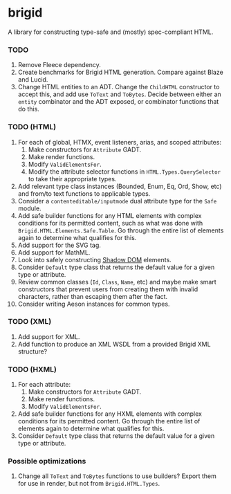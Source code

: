 # brigid

A library for constructing type-safe and (mostly) spec-compliant HTML.

### TODO

1. Remove Fleece dependency.
2. Create benchmarks for Brigid HTML generation. Compare against Blaze and Lucid.
3. Change HTML entities to an ADT. Change the `ChildHTML` constructor to accept
   this, and add use `ToText` and `ToBytes`. Decide between either an `entity`
   combinator and the ADT exposed, or combinator functions that do this.

### TODO (HTML)

1. For each of global, HTMX, event listeners, arias, and scoped attributes:
    1. Make constructors for `Attribute` GADT.
    2. Make render functions.
    3. Modify `ValidElementsFor`.
    4. Modify the attribute selector functions in `HTML.Types.QuerySelector` to
       take their appropriate types.
2. Add relevant type class instances (Bounded, Enum, Eq, Ord, Show, etc) and
   from/to text functions to applicable types.
3. Consider a `contenteditable/inputmode` dual attribute type for the `Safe`
   module.
4. Add safe builder functions for any HTML elements with complex conditions for
   its permitted content, such as what was done with
   `Brigid.HTML.Elements.Safe.Table`. Go through the entire list of elements
   again to determine what qualifies for this.
5. Add support for the SVG tag.
6. Add support for MathML.
7. Look into safely constructing [Shadow DOM](https://developer.mozilla.org/en-US/docs/Web/API/Web_components/Using_shadow_DOM) elements.
8. Consider `Default` type class that returns the default value for a given
   type or attribute.
9. Review common classes (`Id`, `Class`, `Name`, etc) and maybe make smart
   constructors that prevent users from creating them with invalid characters,
   rather than escaping them after the fact.
10. Consider writing Aeson instances for common types.

### TODO (XML)

1. Add support for XML.
2. Add function to produce an XML WSDL from a provided Brigid XML structure?

### TODO (HXML)

1. For each attribute:
    1. Make constructors for `Attribute` GADT.
    2. Make render functions.
    3. Modify `ValidElementsFor`.
2. Add safe builder functions for any HXML elements with complex conditions for
   its permitted content. Go through the entire list of elements again to
   determine what qualifies for this.
3. Consider `Default` type class that returns the default value for a given
   type or attribute.

### Possible optimizations

1. Change all `ToText` and `ToBytes` functions to use builders? Export them for
   use in render, but not from `Brigid.HTML.Types`.

